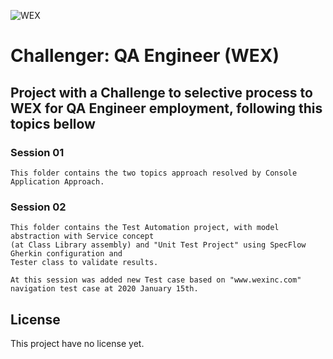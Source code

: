 
![WEX](https://www.wexinc.com/wp-content/uploads/2018/08/logo-WEX.png)
# Challenger: QA Engineer (WEX)
## Project with a Challenge to selective process to WEX for QA Engineer employment, following this topics bellow


### Session 01
```
This folder contains the two topics approach resolved by Console Application Approach.
```

### Session 02

```
This folder contains the Test Automation project, with model abstraction with Service concept
(at Class Library assembly) and "Unit Test Project" using SpecFlow Gherkin configuration and
Tester class to validate results.

At this session was added new Test case based on "www.wexinc.com" navigation test case at 2020 January 15th.
```


## License
This project have no license yet.
